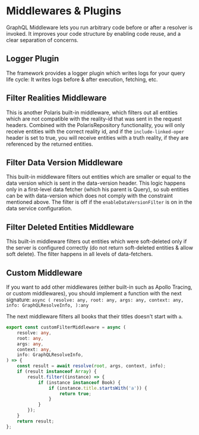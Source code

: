 # Middlewares & Plugins

GraphQL Middleware lets you run arbitrary code before or after a resolver is invoked.
It improves your code structure by enabling code reuse, and a clear separation of concerns.


## Logger Plugin

The framework provides a logger plugin which writes logs for your query life cycle:
It writes logs before & after execution, fetching, etc.

## Filter Realities Middleware

This is another Polaris built-in middleware, which filters out all entities which are not compatible with the reality-id that was sent in the request headers.
Combined with the PolarisRepository functionality, you will only receive entities with the correct reality id, and if the `include-linked-oper` header is set to true,
you will receive entities with a truth reality, if they are referenced by the returned entities.

## Filter Data Version Middleware

This built-in middleware filters out entities which are smaller or equal to the data version which is sent in the data-version header.
This logic happens only in a first-level data fetcher (which his parent is Query), so sub entities can be with data-version which does not comply with the constraint mentioned above.
The filter is off if the `enableDataVersionFilter` is on in the data service configuration.

## Filter Deleted Entities Middleware

This built-in middleware filters out entities which were soft-deleted only if the server is configured correctly (do not return soft-deleted entities & allow soft delete).
The filter happens in all levels of data-fetchers.

## Custom Middleware

If you want to add other middlewares (either built-in such as Apollo Tracing, or custom middlewares),
you should implement a function with the next signature:
`async (
     resolve: any,
     root: any,
     args: any,
     context: any,
     info: GraphQLResolveInfo,
 ):any`

The next middleware filters all books that their titles doesn't start with `a`.
```typescript
export const customFilterMiddleware = async (
    resolve: any,
    root: any,
    args: any,
    context: any,
    info: GraphQLResolveInfo,
) => {
    const result = await resolve(root, args, context, info);
    if (result instanceof Array) {
        result.filter((instance) => {
            if (instance instanceof Book) {
                if (instance.title.startsWith('a')) {
                    return true;
                }
            }
        });
    }
    return result;
};
```
